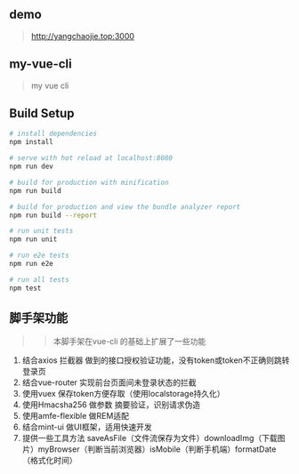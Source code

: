 ## demo

> http://yangchaojie.top:3000

## my-vue-cli

> my vue cli

## Build Setup

``` bash
# install dependencies
npm install

# serve with hot reload at localhost:8080
npm run dev

# build for production with minification
npm run build

# build for production and view the bundle analyzer report
npm run build --report

# run unit tests
npm run unit

# run e2e tests
npm run e2e

# run all tests
npm test
```



## 脚手架功能

>> 本脚手架在vue-cli 的基础上扩展了一些功能

1. 结合axios 拦截器 做到的接口授权验证功能，没有token或token不正确则跳转登录页
2. 结合vue-router 实现前台页面间未登录状态的拦截 
3. 使用vuex 保存token方便存取（使用localstorage持久化）
4. 使用Hmacsha256 做参数 摘要验证，识别请求伪造
5. 使用amfe-flexible 做REM适配
6. 结合mint-ui 做UI框架，适用快速开发
7. 提供一些工具方法 saveAsFile（文件流保存为文件）downloadImg（下载图片）myBrowser（判断当前浏览器）isMobile（判断手机端）formatDate（格式化时间）
